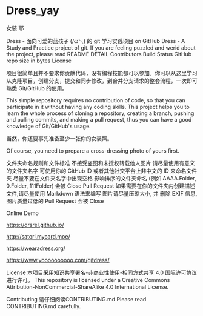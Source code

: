 # Dress_yay
女装 耶

Dress - 面向可爱的蓝孩子 (/ω＼) 的 git 学习实践项目 on GitHub
Dress - A Study and Practice project of git.
If you are feeling puzzled and werid about the project, please read README DETAIL
Contributors Build Status GitHub repo size in bytes License

项目很简单且并不要求你贡献代码，没有编程技能都可以参加。你可以从这里学习从克隆项目，创建分支，提交和同步修改，到合并分支请求的整套流程，一次即可熟悉 Git/GitHub 的使用。

This simple repository requires no contribution of code, so that you can participate in it without having any coding skills. This project helps you to learn the whole process of cloning a repository, creating a branch, pushing and pulling commits, and making a pull request, thus you can have a good knowledge of Git/GitHub's usage.

当然，你还要事先准备至少一张你的女装照。

Of course, you need to prepare a cross-dressing photo of yours first.

文件夹命名规则和文件标准
不接受盗图和未授权转载他人图片
请尽量使用有意义的文件夹名字
可使用你的 GitHub ID 或者其他社交平台上非中文的 ID 来命名文件夹
尽量不要在文件夹名字中出现空格
影响排序的文件夹命名 (例如 AAAA.Folder, 0.Folder, 111Folder) 会被 Close Pull Request
如果需要在你的文件夹内创建描述文件,请尽量使用 Markdown 语法来编写
图片请尽量压缩大小, 并 删除 EXIF 信息, 图片质量过低的 Pull Request 会被 Close

Online Demo

https://drsrel.github.io/

http://satori.mycard.moe/

https://wearadress.org/

https://www.yoooooooooo.com/gitdress/

License
本项目采用知识共享署名-非商业性使用-相同方式共享 4.0 国际许可协议进行许可。
This repository is licensed under a Creative Commons Attribution-NonCommercial-ShareAlike 4.0 International License.

Contributing
请仔细阅读CONTRIBUTING.md
Please read CONTRIBUTING.md carefully.
